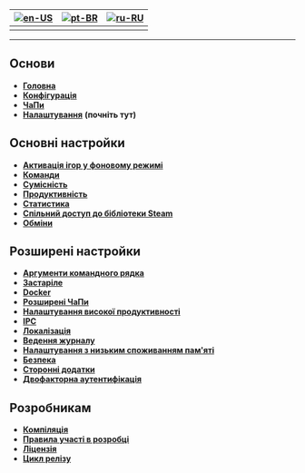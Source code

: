 | [![en-US](https://raw.githubusercontent.com/hjnilsson/country-flags/master/png100px/us.png)](https://github.com/JustArchiNET/ArchiSteamFarm/wiki/Home) | [![pt-BR](https://raw.githubusercontent.com/hjnilsson/country-flags/master/png100px/br.png)](https://github.com/JustArchiNET/ArchiSteamFarm/wiki/Home-pt-BR) | [![ru-RU](https://raw.githubusercontent.com/hjnilsson/country-flags/master/png100px/ru.png)](https://github.com/JustArchiNET/ArchiSteamFarm/wiki/Home-ru-RU) |
| ------------------------------------------------------------------------------------------------------------------------------------------------------ | ------------------------------------------------------------------------------------------------------------------------------------------------------------ | ------------------------------------------------------------------------------------------------------------------------------------------------------------ |
|                                                                                                                                                        |                                                                                                                                                              |                                                                                                                                                              |

* * *

## Основи

* **[Головна](https://github.com/JustArchiNET/ArchiSteamFarm/wiki/Home-uk-UA)**
* **[Конфігурація](https://github.com/JustArchiNET/ArchiSteamFarm/wiki/Configuration-uk-UA)**
* **[ЧаПи](https://github.com/JustArchiNET/ArchiSteamFarm/wiki/FAQ-uk-UA)**
* **[Налаштування](https://github.com/JustArchiNET/ArchiSteamFarm/wiki/Setting-up-uk-UA)** **(почніть тут)**

## Основні настройки

* **[Активація ігор у фоновому режимі](https://github.com/JustArchiNET/ArchiSteamFarm/wiki/Background-games-redeemer-uk-UA)**
* **[Команди](https://github.com/JustArchiNET/ArchiSteamFarm/wiki/Commands-uk-UA)**
* **[Сумісність](https://github.com/JustArchiNET/ArchiSteamFarm/wiki/Compatibility-uk-UA)**
* **[Продуктивність](https://github.com/JustArchiNET/ArchiSteamFarm/wiki/Performance-uk-UA)**
* **[Статистика](https://github.com/JustArchiNET/ArchiSteamFarm/wiki/Statistics-uk-UA)**
* **[Спільний доступ до бібліотеки Steam](https://github.com/JustArchiNET/ArchiSteamFarm/wiki/Steam-Family-Sharing-uk-UA)**
* **[Обміни](https://github.com/JustArchiNET/ArchiSteamFarm/wiki/Trading-uk-UA)**

## Розширені настройки

* **[Аргументи командного рядка](https://github.com/JustArchiNET/ArchiSteamFarm/wiki/Command-line-arguments-uk-UA)**
* **[Застаріле](https://github.com/JustArchiNET/ArchiSteamFarm/wiki/Deprecation-uk-UA)**
* **[Docker](https://github.com/JustArchiNET/ArchiSteamFarm/wiki/Docker-uk-UA)**
* **[Розширені ЧаПи](https://github.com/JustArchiNET/ArchiSteamFarm/wiki/Extended-FAQ-uk-UA)**
* **[Налаштування високої продуктивності](https://github.com/JustArchiNET/ArchiSteamFarm/wiki/High-performance-setup-uk-UA)**
* **[IPC](https://github.com/JustArchiNET/ArchiSteamFarm/wiki/IPC-uk-UA)**
* **[Локалізація](https://github.com/JustArchiNET/ArchiSteamFarm/wiki/Localization-uk-UA)**
* **[Ведення журналу](https://github.com/JustArchiNET/ArchiSteamFarm/wiki/Logging-uk-UA)**
* **[Налаштування з низьким споживанням пам'яті](https://github.com/JustArchiNET/ArchiSteamFarm/wiki/Low-memory-setup-uk-UA)**
* **[Безпека](https://github.com/JustArchiNET/ArchiSteamFarm/wiki/Security-uk-UA)**
* **[Сторонні додатки](https://github.com/JustArchiNET/ArchiSteamFarm/wiki/Third-party-tools-uk-UA)**
* **[Двофакторна аутентифікація](https://github.com/JustArchiNET/ArchiSteamFarm/wiki/Two-factor-authentication-uk-UA)**

## Розробникам

* **[Компіляція](https://github.com/JustArchiNET/ArchiSteamFarm/wiki/Compilation-uk-UA)**
* **[Правила участі в розробці](https://github.com/JustArchiNET/ArchiSteamFarm/blob/master/.github/CONTRIBUTING.md)**
* **[Ліцензія](https://github.com/JustArchiNET/ArchiSteamFarm/wiki/License-uk-UA)**
* **[Цикл релізу](https://github.com/JustArchiNET/ArchiSteamFarm/wiki/Release-cycle-uk-UA)**